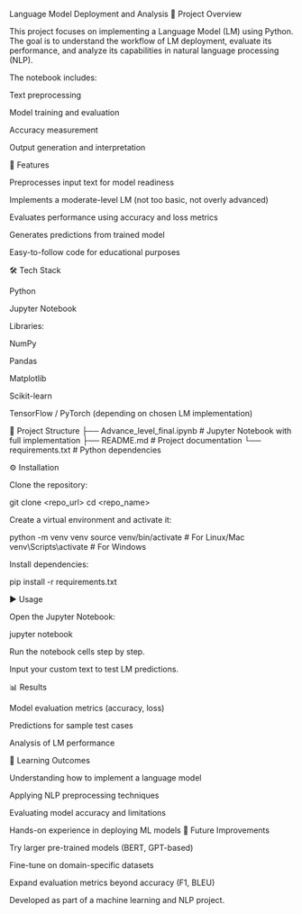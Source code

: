 Language Model Deployment and Analysis
📌 Project Overview

This project focuses on implementing a Language Model (LM) using Python. The goal is to understand the workflow of LM deployment, evaluate its performance, and analyze its capabilities in natural language processing (NLP).

The notebook includes:

Text preprocessing

Model training and evaluation

Accuracy measurement

Output generation and interpretation

🚀 Features

Preprocesses input text for model readiness

Implements a moderate-level LM (not too basic, not overly advanced)

Evaluates performance using accuracy and loss metrics

Generates predictions from trained model

Easy-to-follow code for educational purposes

🛠️ Tech Stack

Python

Jupyter Notebook

Libraries:

NumPy

Pandas

Matplotlib

Scikit-learn

TensorFlow / PyTorch (depending on chosen LM implementation)

📂 Project Structure
├── Advance_level_final.ipynb   # Jupyter Notebook with full implementation
├── README.md                   # Project documentation
└── requirements.txt            # Python dependencies

⚙️ Installation

Clone the repository:

git clone <repo_url>
cd <repo_name>


Create a virtual environment and activate it:

python -m venv venv
source venv/bin/activate   # For Linux/Mac
venv\Scripts\activate      # For Windows


Install dependencies:

pip install -r requirements.txt

▶️ Usage

Open the Jupyter Notebook:

jupyter notebook


Run the notebook cells step by step.

Input your custom text to test LM predictions.

📊 Results

Model evaluation metrics (accuracy, loss)

Predictions for sample test cases

Analysis of LM performance

📖 Learning Outcomes

Understanding how to implement a language model

Applying NLP preprocessing techniques

Evaluating model accuracy and limitations

Hands-on experience in deploying ML models
🔮 Future Improvements

Try larger pre-trained models (BERT, GPT-based)

Fine-tune on domain-specific datasets

Expand evaluation metrics beyond accuracy (F1, BLEU)

Developed as part of a machine learning and NLP project.
